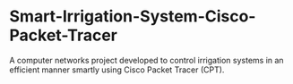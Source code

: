 # Smart-Irrigation-System-Cisco-Packet-Tracer
A computer networks project developed to control irrigation systems in an efficient manner smartly using Cisco Packet Tracer (CPT).
